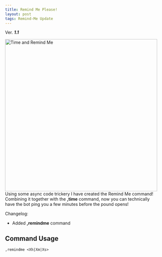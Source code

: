 ```yaml
---
title: Remind Me Please!
layout: post
tags: Remind-Me Update
---
```

Ver. ***1.1***

<img src="{{ site.baseurl }}/images/posts/time_and_remind_me.png" width="500" alt="Time and Remind Me"><br>
Using some async code trickery I have created the Remind Me command! Combining it together with the **,time** command, now you can technically have the bot ping you a few minutes before the pound opens!

Changelog:
* Added **,remindme** command

## Command Usage
```
,remindme <Xh|Xm|Xs>
```
